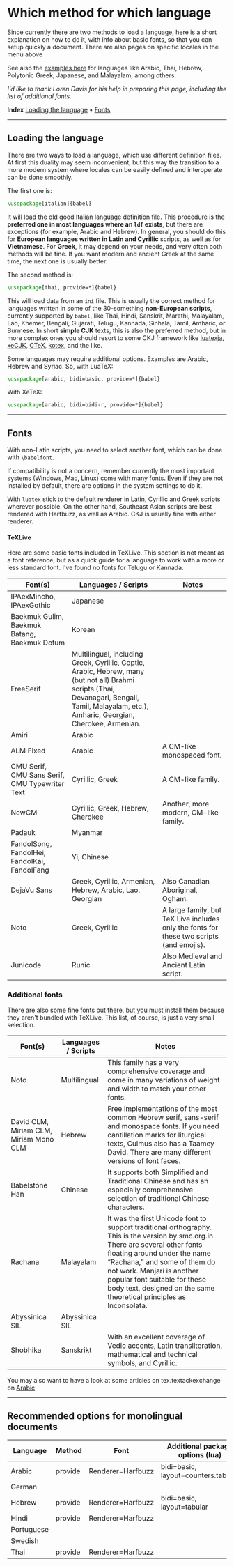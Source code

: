 # Which method for which language

Since currently there are two methods to load a language, here is a short
explanation on how to do it, with info about basic fonts, so that you
can setup quickly a document. There are also pages on specific locales
in the menu above

See also the [examples
here](https://github.com/latex3/babel/tree/main/samples) for languages
like Arabic, Thai, Hebrew, Polytonic Greek, Japanese, and Malayalam,
among others.

_I'd like to thank Loren Davis for his help in preparing this page,
including the list of additional fonts._

**Index** [Loading the language](#loading-the-language) • [Fonts](#fonts) 

--------------------------

## Loading the language

There are two ways to load a language, which use different definition files. At first this duality may seem inconvenient, but this way the transition to a more modern system where locales can be easily defined and interoperate can be done smoothly.

The first one is:
```tex
\usepackage[italian]{babel}
```
It will load the old good Italian language definition file. This procedure is the **preferred one in most languages where an `ldf` exists**, but there are exceptions (for example, Arabic and Hebrew). In general, you should do this for **European languages written in Latin and Cyrillic** scripts, as well as for **Vietnamese**. For **Greek**, it may depend on your needs, and very often both methods will be fine. If you want modern and ancient Greek at the same time, the next one is usually better.

The second method is:
```tex
\usepackage[thai, provide=*]{babel}
```
This will load data from an `ini` file. This is usually the correct
method for languages written in some of the 30-something **non-European
scripts**, currently supported by `babel`, like Thai, Hindi, Sanskrit,
Marathi, Malayalam, Lao, Khemer, Bengali, Gujarati, Telugu, Kannada,
Sinhala, Tamil, Amharic, or Burmese. In short **simple CJK** texts,
this is also the preferred method, but in more complex ones you should
resort to some CKJ framework like
[luatexja](https://ctan.org/pkg/luatexja),
[xeCJK](https://ctan.org/pkg/xecjk), [CTeX](https://ctan.org/pkg/ctex),
[kotex](https://mirrors.ctan.org/language/korean/kotex-utf/doc/kotex-utf-doc.pdf),
and the like.

Some languages may require additional options. Examples are Arabic,
Hebrew and Syriac. So, with LuaTeX:
```tex
\usepackage[arabic, bidi=basic, provide=*]{babel}
```
With XeTeX:
```tex
\usepackage[arabic, bidi=bidi-r, provide=*]{babel}
```

--------------
## Fonts

With non-Latin scripts, you need to select another font, which can be done with `\babelfont`.

If compatibility is not a concern, remember currently the most important systems (Windows, Mac, Linux) come with many fonts. Even if they are not installed by default, there are options in the system settings to do it. 

With `luatex` stick to the default renderer in Latin, Cyrillic and Greek scripts wherever possible. On the other hand, Southeast Asian scripts are best rendered with Harfbuzz, as well as Arabic. CKJ is usually fine with either renderer.

#### TeXLive

Here are some basic fonts included in TeXLive. This section is not meant as a font reference, but as a quick guide for a language to work with a more or less standard font. I've found no fonts for Telugu or Kannada.

| Font(s) | Languages / Scripts | Notes |
| --- | --- | --- |
| IPAexMincho, IPAexGothic | Japanese | |
| Baekmuk Gulim, Baekmuk Batang, Baekmuk Dotum | Korean | |
| FreeSerif | Multilingual, including Greek, Cyrillic, Coptic, Arabic, Hebrew, many (but not all) Brahmi scripts (Thai, Devanagari, Bengali, Tamil, Malayalam, etc.), Amharic, Georgian, Cherokee, Armenian. | |
| Amiri | Arabic | |
| ALM Fixed | Arabic | A CM-like monospaced font.
| CMU Serif, CMU Sans Serif, CMU Typewriter Text | Cyrillic, Greek | A CM-like family.
| NewCM | Cyrillic, Greek, Hebrew, Cherokee | Another, more modern, CM-like family.
| Padauk | Myanmar | |
| FandolSong, FandolHei, FandolKai, FandolFang | Yi, Chinese | |
| DejaVu Sans | Greek, Cyrillic, Armenian, Hebrew, Arabic, Lao, Georgian | Also Canadian Aboriginal, Ogham.
| Noto | Greek, Cyrillic | A large family, but TeX Live includes only the fonts for these two scripts (and emojis).
| Junicode | Runic | Also Medieval and Ancient Latin script.

### Additional fonts

There are also some fine fonts out there, but you must install them because they aren't bundled with TeXLive. This list, of course, is just a very small selection.

| Font(s) | Languages / Scripts | Notes |
| --- | --- | --- |
| Noto | Multilingual | This family has a very comprehensive coverage and come in many variations of weight and width to match your other fonts.
| David CLM, Miriam CLM, Miriam Mono CLM | Hebrew | Free implementations of the most common Hebrew serif, sans-serif and monospace fonts.  If you need cantillation marks for liturgical texts, Culmus also has a Taamey David.  There are many different versions of font faces.
| Babelstone Han | Chinese | It supports both Simplified and Traditional Chinese and has an especially comprehensive selection of traditional Chinese characters.
| Rachana | Malayalam | It was the first Unicode font to support traditional orthography. This is the version by smc.org.in. There are several other fonts floating around under the name “Rachana,” and some of them do not work.  Manjari is another popular font suitable for these body text, designed on the same theoretical principles as Inconsolata.
| Abyssinica SIL | Abyssinica SIL |
| Shobhika | Sanskrikt | With an excellent coverage of Vedic accents, Latin transliteration, mathematical and technical symbols, and Cyrillic.

You may also want to have a look at some articles on tex.textackexchange on [Arabic](https://tex.stackexchange.com/questions/314202/overview-of-arabic-fonts-available-for-latex-xetex)

-------------------------

## Recommended options for monolingual documents

| Language | Method | Font | Additional package options (lua) | xe | Notes |
| --- | --- | --- | --- | --- | --- |
| Arabic | provide | Renderer=Harfbuzz | bidi=basic, layout=counters.tabular | bidi=bidi-r | |
| German | | | | | |
| Hebrew | provide | Renderer=Harfbuzz | bidi=basic, layout=tabular | bidi=bidi-r | |
| Hindi | provide | Renderer=Harfbuzz | | |
| Portuguese | | | | |
| Swedish | | | | |
| Thai | provide | Renderer=Harfbuzz | | |




